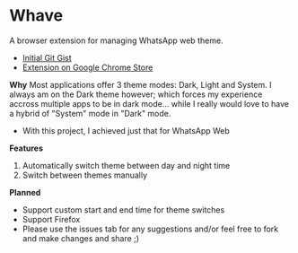 # Whave
A browser extension for managing WhatsApp web theme. 
- [Initial Git Gist](https://gist.github.com/chrisenitan/6142637e5a59cd412e15af058cde3f8f)
- [Extension on Google Chrome Store](https://chrome.google.com/webstore/detail/whave/onmmaefeecidiliagmmbelkaeicmaang?utm_source=chrome-ntp-icon)

**Why**
Most applications offer 3 theme modes: Dark, Light and System. I always am on the Dark theme however; which forces my experience accross multiple apps to be in dark mode... while I really would love to have a hybrid of "System" mode in "Dark" mode. 
- With this project, I achieved just that for WhatsApp Web

**Features**
1. Automatically switch theme between day and night time
2. Switch between themes manually

**Planned**
- Support custom start and end time for theme switches
- Support Firefox
- Please use the issues tab for any suggestions and/or feel free to fork and make changes and share ;) 
